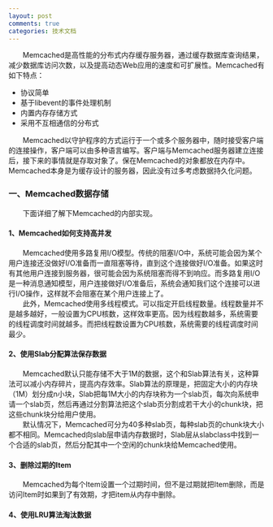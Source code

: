```yaml
---
layout: post
comments: true
categories: 技术文档
---
```


&emsp;&emsp;Memcached是高性能的分布式内存缓存服务器，通过缓存数据库查询结果，减少数据库访问次数，以及提高动态Web应用的速度和可扩展性。Memcached有如下特点：

* 协议简单   
* 基于libevent的事件处理机制   
* 内置内存存储方式   
* 采用不互相通信的分布式   

&emsp;&emsp;Memcached以守护程序的方式运行于一个或多个服务器中，随时接受客户端的连接操作，客户端可以由多种语言编写。客户端与Memcached服务器建立连接后，接下来的事情就是存取对象了。保在Memcached的对象都放在内存中。Memcached本身是为缓存设计的服务器，因此没有过多考虑数据持久化问题。   

### 一、Memcached数据存储
&emsp;&emsp;下面详细了解下Memcached的内部实现。   

#### 1、Memcached如何支持高并发
&emsp;&emsp;Memcached使用多路复用I/O模型。传统的阻塞I/O中，系统可能会因为某个用户连接还没做好I/O准备而一直阻塞等待，直到这个连接做好I/O准备。如果这时有其他用户连接到服务器，很可能会因为系统阻塞而得不到响应。而多路复用I/O是一种消息通知模型，用户连接做好I/O准备后，系统会通知我们这个连接可以进行I/O操作，这样就不会阻塞在某个用户连接上了。   
&emsp;&emsp;此外，Memcached使用多线程模式。可以指定开启线程数量。线程数量并不是越多越好，一般设置为CPU核数，这样效率更高。因为线程数越多，系统需要的线程调度时间就越多。而把线程数设置为CPU核数，系统需要的线程调度时间最少。   

#### 2、使用Slab分配算法保存数据
&emsp;&emsp;Memcached默认只能存储不大于1M的数据，这个和Slab算法有关，这种算法可以减小内存碎片，提高内存效率。Slab算法的原理是，把固定大小的内存块（1M）划分成n小块，Slab把每1M大小的内存块称为一个slab页，每次向系统申请一个slab页，然后再通过分割算法把这个slab页分割成若干大小的chunk块，把这些chunk块分给用户使用。   
&emsp;&emsp;默认情况下，Memcached可分为40多种slab页，每种slab页的chunk块大小都不相同。Memcached向slab层申请内存数据时，Slab层从slabclass中找到一个合适的slab页，然后分配其中一个空闲的chunk块给Memcached使用。   

#### 3、删除过期的Item
&emsp;&emsp;Memcached为每个Item设置一个过期时间，但不是过期就把Item删除，而是访问Item时如果到了有效期，才把item从内存中删除。   

#### 4、使用LRU算法淘汰数据
&emsp;&emsp;
